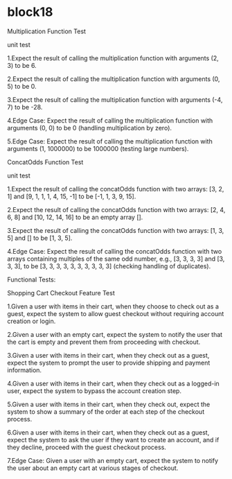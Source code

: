 # block18



Multiplication Function Test

unit test

1.Expect the result of calling the multiplication function with arguments (2, 3) to be 6.

2.Expect the result of calling the multiplication function with arguments (0, 5) to be 0.

3.Expect the result of calling the multiplication function with arguments (-4, 7) to be -28.

4.Edge Case: Expect the result of calling the multiplication function with arguments (0, 0) to be 0 (handling multiplication by zero).

5.Edge Case: Expect the result of calling the multiplication function with arguments (1, 1000000) to be 1000000 (testing large numbers).




ConcatOdds Function Test

unit test

1.Expect the result of calling the concatOdds function with two arrays: [3, 2, 1] and [9, 1, 1, 1, 4, 15, -1] to be [-1, 1, 3, 9, 15].


2.Expect the result of calling the concatOdds function with two arrays: [2, 4, 6, 8] and [10, 12, 14, 16] to be an empty array [].

3.Expect the result of calling the concatOdds function with two arrays: [1, 3, 5] and [] to be [1, 3, 5].

4.Edge Case: Expect the result of calling the concatOdds function with two arrays containing multiples of the same odd number, e.g., [3, 3, 3, 3] and [3, 3, 3], to be [3, 3, 3, 3, 3, 3, 3, 3, 3, 3] (checking handling of duplicates).


Functional Tests:

 Shopping Cart Checkout Feature Test

1.Given a user with items in their cart, when they choose to check out as a guest, expect the system to allow guest checkout without requiring account creation or login.

2.Given a user with an empty cart, expect the system to notify the user that the cart is empty and prevent them from proceeding with checkout.

3.Given a user with items in their cart, when they check out as a guest, expect the system to prompt the user to provide shipping and payment information.

4.Given a user with items in their cart, when they check out as a logged-in user, expect the system to bypass the account creation step.

5.Given a user with items in their cart, when they check out, expect the system to show a summary of the order at each step of the checkout process.

6.Given a user with items in their cart, when they check out as a guest, expect the system to ask the user if they want to create an account, and if they decline, proceed with the guest checkout process.

7.Edge Case: Given a user with an empty cart, expect the system to notify the user about an empty cart at various stages of checkout.